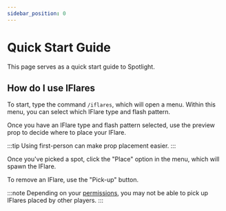 ```yaml
---
sidebar_position: 0
---
```


# Quick Start Guide

This page serves as a quick start guide to Spotlight.

## How do I use IFlares
To start, type the command `/iflares`, which will open a menu. Within this menu, you can select which IFlare type and flash pattern.

Once you have an IFlare type and flash pattern selected, use the preview prop to decide where to place your IFlare.

:::tip
Using first-person can make prop placement easier.
:::

Once you've picked a spot, click the "Place" option in the menu, which will spawn the IFlare.

To remove an IFlare, use the "Pick-up" button.

:::note
Depending on your [permissions](../config.md#permissions), you may not be able to pick up IFlares placed by other players.
:::

